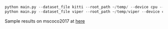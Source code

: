 ```python
python main.py --dataset_file kitti --root_path ~/temp/ --device cpu --num_workers 0 --batch_size 4 # 12900 MB
python main.py --dataset_file viper --root_path ~/temp/viper --device cpu --num_workers 0
```


Sample results on mscoco2017 at [here](https://gist.github.com/szagoruyko/b4c3b2c3627294fc369b899987385a3f)
